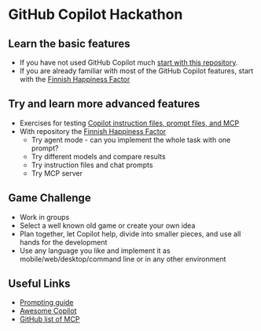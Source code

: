 # GitHub Copilot Hackathon

## Learn the basic features
- If you have not used GitHub Copilot much [start with this repository](https://github.com/eficode/copilot-microsoft-hackathon).
- If you are already familiar with most of the GitHub Copilot features, start with the [Finnish Happiness Factor](https://github.com/EficodeDemoOrg/copilot-data-analysis-exercise/)

## Try and learn more advanced features
- Exercises for testing [Copilot instruction files, prompt files, and MCP](https://github.com/EficodeDemoOrg/copilot-advanced-exercises)
- With repository the [Finnish Happiness Factor](https://github.com/EficodeDemoOrg/copilot-data-analysis-exercise/)
    - Try agent mode - can you implement the whole task with one prompt?
    - Try different models and compare results
    - Try instruction files and chat prompts
    - Try MCP server

## Game Challenge
- Work in groups
- Select a well known old game or create your own idea
- Plan together, let Copilot help, divide into smaller pieces, and use all hands for the development
- Use any language you like and implement it as mobile/web/desktop/command line or in any other environment

## Useful Links
- [Prompting guide](https://www.promptingguide.ai/)
- [Awesome Copilot](https://github.com/github/awesome-copilot/tree/main/prompts)
- [GitHub list of MCP](https://github.com/mcp/)
